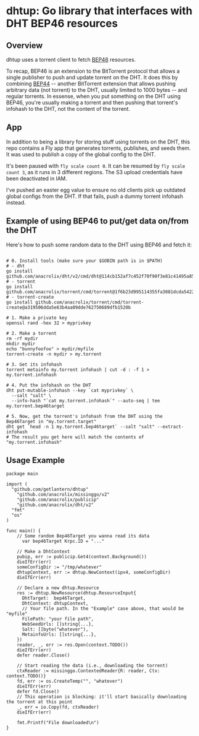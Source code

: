 # dhtup: Go library that interfaces with DHT BEP46 resources

## Overview

dhtup uses a torrent client to fetch [BEP46](https://www.bittorrent.org/beps/bep_0046.html) resources.

To recap, BEP46 is an extension to the BitTorrent protocol that allows a single publisher to push and update torrent on the DHT. It does this by combining [BEP44](https://www.bittorrent.org/beps/bep_0044.html) -- another BitTorrent extension that allows pushing arbitrary data (not torrent) to the DHT, usually limited to 1000 bytes -- and regular torrents. In essense, when you put something on the DHT using BEP46, you're usually making a torrent and then pushing that torrent's infohash to the DHT, not the content of the torrent.

## App

In addition to being a library for storing stuff using torrents on the DHT, this repo contains a Fly app that generates torrents, publishes, and seeds them. It was used to publish a copy of the global config to the DHT.

It's been paused with `fly scale count 0`. It can be resumed by `fly scale count 3`, as it runs in 3 different regions. The S3 upload credentials have been deactivated in IAM.

I've pushed an easter egg value to ensure no old clients pick up outdated global configs from the DHT. If that fails, push a dummy torrent infohash instead.

## Example of using BEP46 to put/get data on/from the DHT

Here's how to push some random data to the DHT using BEP46 and fetch it:

```

# 0. Install tools (make sure your $GOBIN path is in $PATH)
# - dht
go install github.com/anacrolix/dht/v2/cmd/dht@114cb152af7c452f70f90f3e81c41495a855a70e
# - torrent
go install github.com/anacrolix/torrent/cmd/torrent@1f6b23d995114355fa3081dcda5422ea8fa6766f
# - torrent-create
go install github.com/anacrolix/torrent/cmd/torrent-create@a319506dda5e63b4aa09dde762750689dfb1520b

# 1. Make a private key
openssl rand -hex 32 > myprivkey

# 2. Make a torrent
rm -rf mydir
mkdir mydir
echo "bunnyfoofoo" > mydir/myfile
torrent-create -n mydir > my.torrent

# 3. Get its infohash
torrent metainfo my.torrent infohash | cut -d : -f 1 > my.torrent.infohash

# 4. Put the infohash on the DHT
dht put-mutable-infohash --key `cat myprivkey` \
  --salt "salt" \
  --info-hash "`cat my.torrent.infohash`" --auto-seq | tee my.torrent.bep46target

# 5. Now, get the torrent's infohash from the DHT using the Bep46Target in "my.torrent.target"
dht get `head -n 1 my.torrent.bep46target` --salt "salt" --extract-infohash
# The result you get here will match the contents of "my.torrent.infohash"
```

## Usage Example

```
package main

import (
  "github.com/getlantern/dhtup"
	"github.com/anacrolix/missinggo/v2"
	"github.com/anacrolix/publicip"
	"github.com/anacrolix/dht/v2"
  "fmt"
  "os"
)

func main() {
    // Some random Bep46Target you wanna read its data
	  var bep46Target Krpc.ID = "..."

    // Make a DhtContext
    pubip, err := publicip.Get4(context.Background())
    dieIfErr(err)
    someConfigDir := "/tmp/whatever"
    dhtupContext, err := dhtup.NewContext(ipv4, someConfigDir)
    dieIfErr(err)

    // Declare a new dhtup.Resource
    res := dhtup.NewResource(dhtup.ResourceInput{
      DhtTarget:  bep46Target,
      DhtContext: dhtupContext,
      // Your file path. In the "Example" case above, that would be "myfile"
      FilePath: "your file path",
      WebSeedUrls: []string{...},
      Salt: []byte("whatever"),
      MetainfoUrls: []string{...},
    })
    reader, _, err := res.Open(context.TODO())
    dieIfErr(err)
    defer reader.Close()

    // Start reading the data (i.e., downloading the torrent)
    ctxReader := missinggo.ContextedReader{R: reader, Ctx: context.TODO()}
    fd, err := os.CreateTemp("", "whatever")
    dieIfErr(err)
    defer fd.Close()
    // This operation is blocking: it'll start basically downloading the torrent at this point
    _, err = io.Copy(fd, ctxReader)
    dieIfErr(err)

    fmt.Printf("File downloaded\n")
}
```
